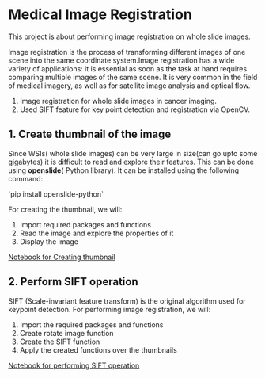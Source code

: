 # Medical Image Registration
<p>This project is about performing image registration on whole slide images.
  
Image registration is the process of transforming different images of one scene into the same coordinate system.Image registration has a wide variety of applications: it is essential as soon as the task at hand requires comparing multiple images of the same scene. It is very common in the field of medical imagery, as well as for satellite image analysis and optical flow.</p>
<p> 
  <ol>
  <li>Image registration for whole slide images in cancer imaging.</li>
  <li>Used SIFT feature for key point detection and registration via OpenCV.</li>
</ol>
</p>



## 1. Create thumbnail of the image
<p>Since WSIs( whole slide images) can be very large in size(can go upto some gigabytes) it is difficult to read and explore their features. This can be done using <strong>openslide</strong>( Python library).
It can be installed using the following command:</p>
`pip install openslide-python`
<p>For creating the thumbnail, we will: 
<ol><li> Import required packages and functions
<li> Read the image and explore the properties of it
<li> Display the image 
</ol></p>
 <a href="https://github.com/vipul818/Medical_Image_Registration/blob/main/create_thumbnail.ipynb">Notebook for Creating thumbnail</a>


## 2. Perform SIFT operation
<p>SIFT (Scale-invariant feature transform) is the original algorithm used for keypoint detection.
For performing image registration, we will:
<ol><li> Import the required packages and functions
<li> Create rotate image function
<li> Create the SIFT function
<li> Apply the created functions over the thumbnails
</ol>
</p>
<a href="https://github.com/vipul818/Medical_Image_Registration/blob/main/Image_Registration.ipynb">Notebook for performing SIFT operation</a>
